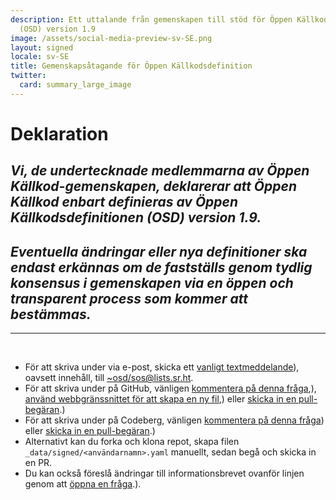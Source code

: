 ```yaml
---
description: Ett uttalande från gemenskapen till stöd för Öppen Källkodsdefinitionen
  (OSD) version 1.9
image: /assets/social-media-preview-sv-SE.png
layout: signed
locale: sv-SE
title: Gemenskapsåtagande för Öppen Källkodsdefinition
twitter:
  card: summary_large_image
---
```

# **Deklaration**

## *Vi, de undertecknade medlemmarna av Öppen Källkod-gemenskapen, deklarerar att Öppen Källkod enbart definieras av Öppen Källkodsdefinitionen (OSD) version 1.9.*

## *Eventuella ändringar eller nya definitioner ska endast erkännas om de fastställs genom tydlig konsensus i gemenskapen via en öppen och transparent process som kommer att bestämmas.*

---
<br>

- För att skriva under via e-post, skicka ett [vanligt textmeddelande](https://useplaintext.email/)), oavsett innehåll, till [~osd/sos@lists.sr.ht](mailto:~osd/sos@lists.sr.ht).
- För att skriva under på GitHub, vänligen [kommentera på denna fråga](https://github.com/OpenSourceDefinition/sos/issues/1),), [använd webbgränssnittet för att skapa en ny fil](https://github.com/OpenSourceDefinition/sos/new/main/_data/signed),) eller [skicka in en pull-begäran](https://github.com/OpenSourceDefinition/sos/pulls).)
- För att skriva under på Codeberg, vänligen [kommentera på denna fråga](https://codeberg.org/osd/sos/issues/1)) eller [skicka in en pull-begäran](https://codeberg.org/osd/sos/pulls).)
- Alternativt kan du forka och klona repot, skapa filen `_data/signed/<användarnamn>.yaml` manuellt, sedan begå och skicka in en PR.
- Du kan också föreslå ändringar till informationsbrevet ovanför linjen genom att [öppna en fråga](https://codeberg.org/osd/sos/issues).).